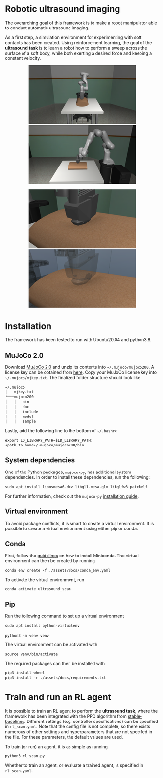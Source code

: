 # Robotic ultrasound imaging
The overarching goal of this framework is to make a robot manipulator able to conduct automatic ultrasound imaging. 

As a first step, a simulation environment for experimenting with soft contacts has been created. Using reinforcement learning, the goal of the **ultrasound task** is to learn a robot how to perform a sweep across the surface of a soft body, while both exerting a desired force and keeping a constant velocity.  

<p align="middle">
  <img src="assets/images/frontview.png" width="350" />
  <img src="assets/images/sideview.png" width="350" /> 
</p>
<p align="middle">
  <img src="assets/images/press_torso.png" width="350" />
  <img src="assets/images/press_torso_transparent.png" width="350" /> 
</p>


# Installation 
The framework has been tested to run with Ubuntu20.04 and python3.8. 
## MuJoCo 2.0
Download [MuJoCo 2.0](https://www.roboti.us/index.html) and unzip its contents into `~/.mujoco/mujoco200`.  A license key can be obtained from [here](https://www.roboti.us/license.html). Copy your MuJoCo license key into `~/.mujoco/mjkey.txt`. The finalized folder structure should look like

```
~/.mujoco
│   mjkey.txt   
└───mujoco200
│   │   bin
│   │   doc
│   │   include
|   |   model
|   |   sample
```
Lastly, add the following line to the bottom of `~/.bashrc`
```
export LD_LIBRARY_PATH=$LD_LIBRARY_PATH:<path_to_home>/.mujoco/mujoco200/bin
```

## System dependencies
One of the Python packages, `mujoco-py`, has additional system dependencies. In order to install these dependencies, run the following:
```
sudo apt install libosmesa6-dev libgl1-mesa-glx libglfw3 patchelf
```
For further information, check out the `mujoco-py` [installation guide](https://github.com/openai/mujoco-py).

## Virtual environment
To avoid package conflicts, it is smart to create a virtual environment. It is possible to create a virtual environment using either pip or conda.

## Conda
First, follow the [guidelines](https://docs.conda.io/projects/conda/en/latest/user-guide/install/linux.html) on how to install Miniconda. The virtual environment can then be created by running 
```
conda env create -f ./assets/docs/conda_env.yaml
```
To activate the virtual environment, run 
```
conda activate ultrasound_scan
```

## Pip
Run the following command to set up a virtual environment
```
sudo apt install python-virtualenv

python3 -m venv venv
```
The virtual environment can be activated with
```
source venv/bin/activate
```
The required packages can then be installed with 
```
pip3 install wheel  
pip3 install -r ./assets/docs/requirements.txt
```

# Train and run an RL agent
It is possible to train an RL agent to perform the **ultrasound task**, where the framework has been integrated with the PPO algorithm from [stable-baselines](https://github.com/DLR-RM/stable-baselines3). Different settings (e.g. controller specifications) can be specified in `rl_scan.yaml`. Note that the config file is not complete, so there exists numerous of other settings and hyperparameters that are not specifed in the file. For these parameters, the default values are used. 

To train (or run) an agent, it is as simple as running
```
python3 rl_scan.py
``` 
Whether to train an agent, or evaluate a trained agent, is specified in `rl_scan.yaml`.
